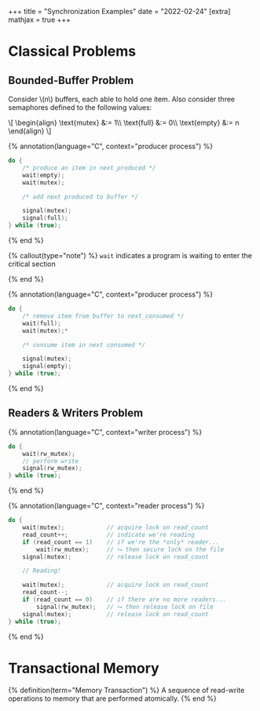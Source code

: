 +++
title = "Synchronization Examples"
date = "2022-02-24"
[extra]
mathjax = true
+++

# Classical Problems

## Bounded-Buffer Problem

Consider \\(n\\) buffers, each able to hold one item. Also consider three semaphores defined to the following values:

\\[
\begin{align}
    \text{mutex} &:= 1\\\\
    \text{full} &:= 0\\\\
    \text{empty} &:= n
\end{align}
\\]

{% annotation(language="C", context="producer process") %}
```c
do {
    /* produce an item in next_produced */
    wait(empty);
    wait(mutex);

    /* add next produced to buffer */

    signal(mutex);
    signal(full);
} while (true);
```

{% end %}

{% callout(type="note") %}
`wait` indicates a program is waiting to enter the critical section

{% end %}

{% annotation(language="C", context="producer process") %}
```c
do {
    /* remove item from buffer to next_consumed */
    wait(full);
    wait(mutex);*

    /* consume item in next consumed */

    signal(mutex);
    signal(empty);
} while (true);
```

{% end %}

## Readers & Writers Problem

{% annotation(language="C", context="writer process") %}
```c
do {
    wait(rw_mutex);
    // perform write
    signal(rw_mutex);
} while (true);
```
{% end %}

{% annotation(language="C", context="reader process") %}
```C
do {
    wait(mutex);            // acquire lock on read_count
    read_count++;           // indicate we're reading
    if (read_count == 1)    // if we're the *only* reader...
        wait(rw_mutex);     // ⮡ then secure lock on the file
    signal(mutex);          // release lock on read_count

    // Reading!

    wait(mutex);            // acquire lock on read_count
    read_count--;
    if (read_count == 0)    // if there are no more readers...
        signal(rw_mutex);   // ⮡ then release lock on file
    signal(mutex);          // release lock on read_count
} while (true);
```
{% end %}

# Transactional Memory

{% definition(term="Memory Transaction") %}
A sequence of read-write operations to memory that are performed atomically.
{% end %}


